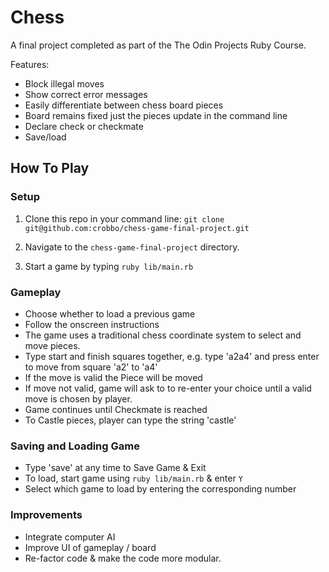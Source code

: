 # Chess

A final project completed as part of the The Odin Projects Ruby Course.

Features: 
- Block illegal moves
- Show correct error messages 
- Easily differentiate between chess board pieces 
- Board remains fixed just the pieces update in the command line
- Declare check or checkmate
- Save/load

## How To Play

### Setup

1. Clone this repo in your command line: `git clone git@github.com:crobbo/chess-game-final-project.git`

2. Navigate to the `chess-game-final-project` directory.

3. Start a game by typing `ruby lib/main.rb`

### Gameplay

* Choose whether to load a previous game
* Follow the onscreen instructions
* The game uses a traditional chess coordinate system to select and move pieces. 
* Type start and finish squares together, e.g. type 'a2a4' and press enter to move from square 'a2' to 'a4'
* If the move is valid the Piece will be moved
* If move not valid, game will ask to to re-enter your choice until a valid move is chosen by player.
* Game continues until Checkmate is reached 
* To Castle pieces, player can type the string 'castle'

### Saving and Loading Game

* Type 'save' at any time to Save Game & Exit
* To load, start game using `ruby lib/main.rb` & enter `Y`
* Select which game to load by entering the corresponding number 


### Improvements 

* Integrate computer AI
* Improve UI of gameplay / board
* Re-factor code & make the code more modular. 
